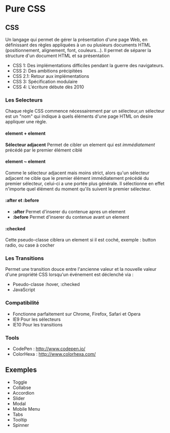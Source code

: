# Pure CSS

## CSS

Un langage qui permet de gérer la présentation d'une page Web, en définissant des règles appliquées à un ou plusieurs documents HTML (positionnement, alignement, font, couleurs...).
Il permet de séparer la structure d'un document HTML et sa présentation

- CSS 1: Des implémentations difficiles pendant la guerre des navigateurs.
- CSS 2: Des ambitions précipitées
- CSS 2.1: Retour aux implémentations
- CSS 3: Spécification modulaire
- CSS 4: L'écriture débute dès 2010

### Les Selecteurs

Chaque règle CSS commence nécessairement par un sélecteur,un sélecteur est un "nom" qui indique à quels éléments d'une page HTML on desire appliquer une règle.

#### element + element

**Sélecteur adjacent** Permet de cibler un element qui est *immédiatement* précédé par le premier élément ciblé

#### element ~ element

Comme le sélecteur adjacent mais moins strict, alors qu'un sélecteur adjacent ne cible que le premier élément immédiatement précédé du premier sélecteur, celui-ci a une portée plus générale. Il sélectionne en effet n'importe quel élément du moment qu'ils suivent le premier sélecteur.

#### :after et :before

- **:after** Permet d'inserer du contenue apres un element
- **:before** Permet d'inserer du contenue avant un element

#### :checked

Cette pseudo-classe ciblera un element si il est coché, exemple : button radio, ou case à cocher

### Les Transitions

Permet une transition douce entre l'ancienne valeur et la nouvelle valeur d'une propriété CSS lorsqu'un événement est déclenché via :

- Pseudo-classe :hover, :checked
- JavaScript

### Compatibilité

- Fonctionne parfaitement sur Chrome, Firefox, Safari et Opera 
- IE9 Pour les sélecteurs
- IE10 Pour les transitions

### Tools
- CodePen : http://www.codepen.io/
- ColorHexa : http://www.colorhexa.com/

## Exemples
- Toggle
- Collabse
- Accordion
- Slider
- Modal
- Mobile Menu
- Tabs
- Tooltip
- Spinner
